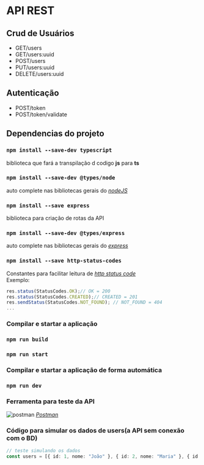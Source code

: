 # API REST

## Crud de Usuários
 - GET/users
 - GET/users:uuid
 - POST/users
 - PUT/users:uuid
 - DELETE/users:uuid

## Autenticação
 - POST/token 
 - POST/token/validate 

## Dependencias do projeto  

### `npm install --save-dev typescript`

biblioteca que fará a transpilação d codigo <b>js</b> para <b>ts</b>

### `npm install --save-dev @types/node`
auto complete nas bibliotecas gerais do [*nodeJS*](https://g.co/kgs/H4bmuw)

### `npm install --save express`
biblioteca para criação de rotas da API

### `npm install --save-dev @types/express`
auto complete nas bibliotecas gerais do [*express*](https://g.co/kgs/XAWazj)

### `npm install --save http-status-codes`
Constantes para facilitar leitura de [*http status code*](https://restfulapi.net/http-status-codes/)
<br>Exemplo:

~~~TypeScript
res.status(StatusCodes.OK);// OK = 200
res.status(StatusCodes.CREATED);// CREATED = 201
res.sendStatus(StatusCodes.NOT_FOUND); // NOT_FOUND = 404
...
~~~

### Compilar e startar a aplicação

### `npm run build`
### `npm run start`

### Compilar e startar a aplicação de forma automática

### `npm run dev`

### Ferramenta para teste da API

![postman](https://www.vectorlogo.zone/logos/getpostman/getpostman-icon.svg)
[*Postman*](https://www.postman.com/)

### Código para simular os dados de **users**(a API sem conexão com o BD)
~~~TypeScript
// teste simulando os dados
const users = [{ id: 1, nome: "João" }, { id: 2, nome: "Maria" }, { id: 3, nome: "José" }];
~~~